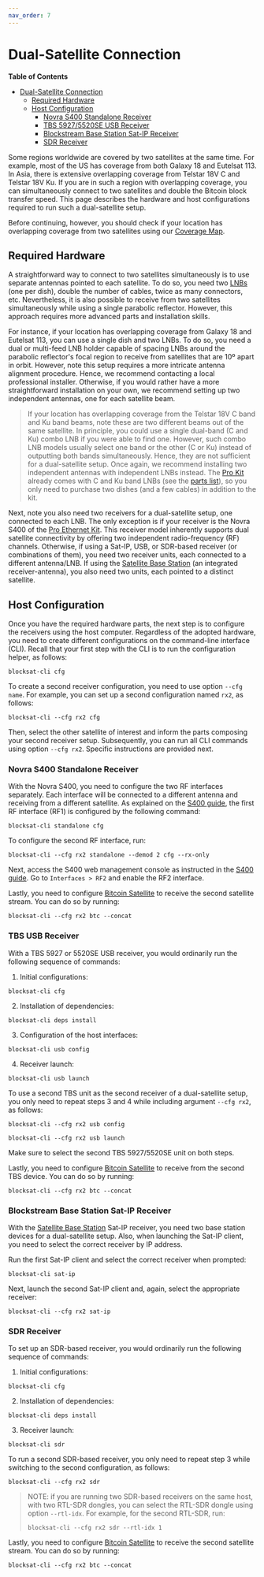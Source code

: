 ```yaml
---
nav_order: 7
---
```


# Dual-Satellite Connection

<!-- markdown-toc start - Don't edit this section. Run M-x markdown-toc-refresh-toc -->
**Table of Contents**

- [Dual-Satellite Connection](#dual-satellite-connection)
    - [Required Hardware](#required-hardware)
    - [Host Configuration](#host-configuration)
        - [Novra S400 Standalone Receiver](#novra-s400-standalone-receiver)
        - [TBS 5927/5520SE USB Receiver](#tbs-usb-receiver)
        - [Blockstream Base Station Sat-IP Receiver](#blockstream-base-station-sat-ip-receiver)
        - [SDR Receiver](#sdr-receiver)

<!-- markdown-toc end -->


Some regions worldwide are covered by two satellites at the same time. For example, most of the US has coverage from both Galaxy 18 and Eutelsat 113. In Asia, there is extensive overlapping coverage from Telstar 18V C and Telstar 18V Ku. If you are in such a region with overlapping coverage, you can simultaneously connect to two satellites and double the Bitcoin block transfer speed. This page describes the hardware and host configurations required to run such a dual-satellite setup.

Before continuing, however, you should check if your location has overlapping coverage from two satellites using our [Coverage Map](https://blockstream.com/satellite/#satellite_network-coverage).

## Required Hardware

A straightforward way to connect to two satellites simultaneously is to use separate antennas pointed to each satellite. To do so, you need two [LNBs](hardware.md#lnb) (one per dish), double the number of cables, twice as many connectors, etc. Nevertheless, it is also possible to receive from two satellites simultaneously while using a single parabolic reflector. However, this approach requires more advanced parts and installation skills.

For instance, if your location has overlapping coverage from Galaxy 18 and Eutelsat 113, you can use a single dish and two LNBs. To do so, you need a dual or multi-feed LNB holder capable of spacing LNBs around the parabolic reflector's focal region to receive from satellites that are 10º apart in orbit. However, note this setup requires a more intricate antenna alignment procedure. Hence, we recommend contacting a local professional installer. Otherwise, if you would rather have a more straightforward installation on your own, we recommend setting up two independent antennas, one for each satellite beam.

> If your location has overlapping coverage from the Telstar 18V C band and Ku band beams, note these are two different beams out of the same satellite. In principle, you could use a single dual-band (C and Ku) combo LNB if you were able to find one. However, such combo LNB models usually select one band or the other (C or Ku) instead of outputting both bands simultaneously. Hence, they are not sufficient for a dual-satellite setup. Once again, we recommend installing two independent antennas with independent LNBs instead. The [Pro Kit](https://store.blockstream.com/product/blockstream-satellite-pro-kit/) already comes with C and Ku band LNBs (see the [parts list](hardware.md#blockstream-satellite-pro-kit)), so you only need to purchase two dishes (and a few cables) in addition to the kit.

Next, note you also need two receivers for a dual-satellite setup, one connected to each LNB. The only exception is if your receiver is the Novra S400 of the [Pro Ethernet Kit](https://store.blockstream.com/product/blockstream-satellite-pro-kit/). This receiver model inherently supports dual satellite connectivity by offering two independent radio-frequency (RF) channels. Otherwise, if using a Sat-IP, USB, or SDR-based receiver (or combinations of them), you need two receiver units, each connected to a different antenna/LNB. If using the [Satellite Base Station](https://store.blockstream.com/product/blockstream-satellite-base-station/) (an integrated receiver-antenna), you also need two units, each pointed to a distinct satellite.

## Host Configuration

Once you have the required hardware parts, the next step is to configure the receivers using the host computer. Regardless of the adopted hardware, you need to create different configurations on the command-line interface (CLI). Recall that your first step with the CLI is to run the configuration helper, as follows:

```
blocksat-cli cfg
```

To create a second receiver configuration, you need to use option `--cfg name`. For example, you can set up a second configuration named `rx2`, as follows:

```
blocksat-cli --cfg rx2 cfg
```

Then, select the other satellite of interest and inform the parts composing your second receiver setup. Subsequently, you can run all CLI commands using option `--cfg rx2`. Specific instructions are provided next.

### Novra S400 Standalone Receiver

With the Novra S400, you need to configure the two RF interfaces separately. Each interface will be connected to a different antenna and receiving from a different satellite. As explained on the [S400 guide](s400.md#receiver-and-host-configuration), the first RF interface (RF1) is configured by the following command:

```
blocksat-cli standalone cfg
```

To configure the second RF interface, run:

```
blocksat-cli --cfg rx2 standalone --demod 2 cfg --rx-only
```

Next, access the S400 web management console as instructed in the [S400 guide](s400.md#s400-configuration-via-the-web-ui). Go to `Interfaces > RF2` and enable the RF2 interface.

Lastly, you need to configure [Bitcoin Satellite](bitcoin.md) to receive the second satellite stream. You can do so by running:

```
blocksat-cli --cfg rx2 btc --concat
```

### TBS USB Receiver


With a TBS 5927 or 5520SE USB receiver, you would ordinarily run the following sequence of commands:

1. Initial configurations:
```
blocksat-cli cfg
```

2. Installation of dependencies:
```
blocksat-cli deps install
```

3. Configuration of the host interfaces:
```
blocksat-cli usb config
```

4. Receiver launch:
```
blocksat-cli usb launch
```

To use a second TBS unit as the second receiver of a dual-satellite setup, you only need to repeat steps 3 and 4 while including argument `--cfg rx2`, as follows:

```
blocksat-cli --cfg rx2 usb config

blocksat-cli --cfg rx2 usb launch
```

Make sure to select the second TBS 5927/5520SE unit on both steps.

Lastly, you need to configure [Bitcoin Satellite](bitcoin.md) to receive from the second TBS device. You can do so by running:

```
blocksat-cli --cfg rx2 btc --concat
```

### Blockstream Base Station Sat-IP Receiver

With the [Satellite Base Station](https://store.blockstream.com/product/blockstream-satellite-base-station/) Sat-IP receiver, you need two base station devices for a dual-satellite setup. Also, when launching the Sat-IP client, you need to select the correct receiver by IP address.


Run the first Sat-IP client and select the correct receiver when prompted:
```
blocksat-cli sat-ip
```

Next, launch the second Sat-IP client and, again, select the appropriate receiver:
```
blocksat-cli --cfg rx2 sat-ip
```

### SDR Receiver

To set up an SDR-based receiver, you would ordinarily run the following sequence of commands:

1. Initial configurations:
```
blocksat-cli cfg
```

2. Installation of dependencies:
```
blocksat-cli deps install
```

3. Receiver launch:
```
blocksat-cli sdr
```

To run a second SDR-based receiver, you only need to repeat step 3 while switching to the second configuration, as follows:

```
blocksat-cli --cfg rx2 sdr
```

> NOTE: if you are running two SDR-based receivers on the same host, with two RTL-SDR dongles, you can select the RTL-SDR dongle using option `--rtl-idx`. For example, for the second RTL-SDR, run:
>
> ```
> blocksat-cli --cfg rx2 sdr --rtl-idx 1
> ```

Lastly, you need to configure [Bitcoin Satellite](bitcoin.md) to receive the second satellite stream. You can do so by running:

```
blocksat-cli --cfg rx2 btc --concat
```

